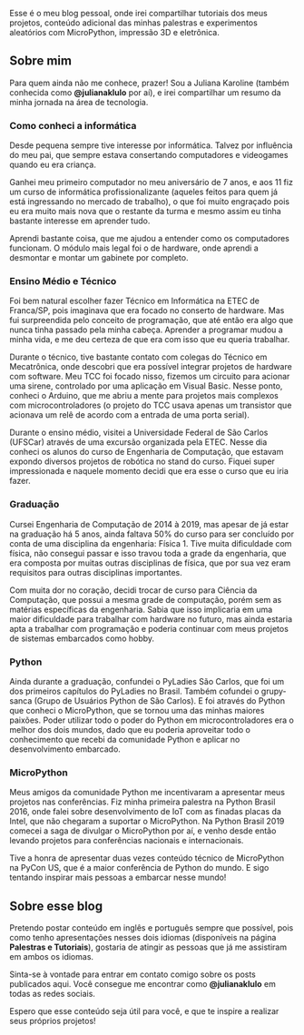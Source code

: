 <!--
.. title: Bem vindo!
.. slug: bem-vindo
.. date: 2025-09-07 16:36:04 UTC-03:00
.. tags: 
.. category: 
.. link: 
.. description: 
.. type: text
-->

Esse é o meu blog pessoal, onde irei compartilhar tutoriais dos meus projetos, conteúdo adicional das minhas palestras e experimentos aleatórios com MicroPython, impressão 3D e eletrônica.

## Sobre mim
Para quem ainda não me conhece, prazer! Sou a Juliana Karoline (também conhecida como **@julianaklulo** por aí), e irei compartilhar um resumo da minha jornada na área de tecnologia.

<!-- TEASER_END -->

### Como conheci a informática

Desde pequena sempre tive interesse por informática. Talvez por influência do meu pai, que sempre estava consertando computadores e videogames quando eu era criança.

Ganhei meu primeiro computador no meu aniversário de 7 anos, e aos 11 fiz um curso de informática profissionalizante
(aqueles feitos para quem já está ingressando no mercado de trabalho), o que foi muito engraçado pois eu era muito mais nova que o restante da turma e mesmo assim eu tinha bastante interesse em aprender tudo.

Aprendi bastante coisa, que me ajudou a entender como os computadores funcionam. O módulo mais legal foi o de hardware, onde aprendi a desmontar e montar um gabinete por completo.

### Ensino Médio e Técnico
Foi bem natural escolher fazer Técnico em Informática na ETEC de Franca/SP, pois imaginava que era focado no conserto de hardware. Mas fui surpreendida pelo conceito de programação, que até então era algo
que nunca tinha passado pela minha cabeça. Aprender a programar mudou a minha vida, e me deu certeza de que era com isso que eu queria trabalhar.

Durante o técnico, tive bastante contato com colegas do Técnico em Mecatrônica, onde descobri que era possível integrar projetos de hardware com software. Meu TCC foi focado nisso, fizemos um circuito
para acionar uma sirene, controlado por uma aplicação em Visual Basic. Nesse ponto, conheci o Arduino, que me abriu a mente para projetos mais complexos com microcontroladores (o projeto do TCC usava
apenas um transistor que acionava um relê de acordo com a entrada de uma porta serial).

Durante o ensino médio, visitei a Universidade Federal de São Carlos (UFSCar) através de uma excursão organizada pela ETEC. Nesse dia conheci os alunos do curso de Engenharia de Computação, que estavam
expondo diversos projetos de robótica no stand do curso. Fiquei super impressionada e naquele momento decidi que era esse o curso que eu iria fazer.

### Graduação
Cursei Engenharia de Computação de 2014 à 2019, mas apesar de já estar na graduação há 5 anos, ainda faltava 50% do curso para ser concluído por conta de uma disciplina da engenharia: Física 1.
Tive muita dificuldade com física, não consegui passar e isso travou toda a grade da engenharia, que era composta por muitas outras disciplinas de física, que por sua vez eram requisitos para outras disciplinas importantes.

Com muita dor no coração, decidi trocar de curso para Ciência da Computação, que possui a mesma grade de computação, porém sem as matérias específicas da engenharia. Sabia que isso implicaria em uma maior dificuldade para
trabalhar com hardware no futuro, mas ainda estaria apta a trabalhar com programação e poderia continuar com meus projetos de sistemas embarcados como hobby.

### Python
Ainda durante a graduação, confundei o PyLadies São Carlos, que foi um dos primeiros capítulos do PyLadies no Brasil. Também cofundei o grupy-sanca (Grupo de Usuários Python de São Carlos). E foi através do Python que conheci
o MicroPython, que se tornou uma das minhas maiores paixões. Poder utilizar todo o poder do Python em microcontroladores era o melhor dos dois mundos,
dado que eu poderia aproveitar todo o conhecimento que recebi da comunidade Python e aplicar no desenvolvimento embarcado.

### MicroPython
Meus amigos da comunidade Python me incentivaram a apresentar meus projetos nas conferências. Fiz minha primeira palestra na Python Brasil 2016, onde falei sobre desenvolvimento de IoT com as finadas placas da Intel, que não chegaram
a suportar o MicroPython. Na Python Brasil 2019 comecei a saga de divulgar o MicroPython por aí, e venho desde então levando projetos para conferências nacionais e internacionais.  

Tive a honra de apresentar duas vezes conteúdo técnico de MicroPython na PyCon US, que é a maior conferência de Python do mundo. E sigo tentando inspirar mais pessoas a embarcar nesse mundo!

## Sobre esse blog
Pretendo postar conteúdo em inglês e português sempre que possível, pois como tenho apresentações nesses dois idiomas (disponíveis na página **Palestras e Tutoriais**), gostaria de atingir as pessoas que já me assistiram em ambos os idiomas.

Sinta-se à vontade para entrar em contato comigo sobre os posts publicados aqui. Você consegue me encontrar como **@julianaklulo** em todas as redes sociais.

Espero que esse conteúdo seja útil para você, e que te inspire a realizar seus próprios projetos!